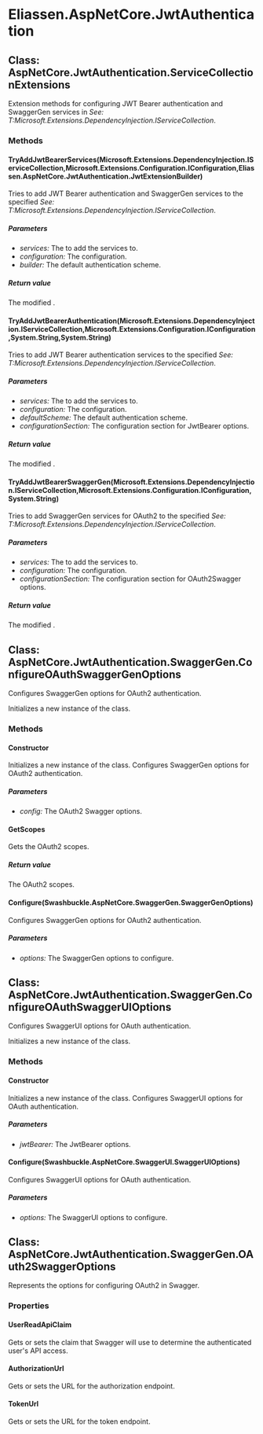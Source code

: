 ﻿# Eliassen.AspNetCore.JwtAuthentication


## Class: AspNetCore.JwtAuthentication.ServiceCollectionExtensions
Extension methods for configuring JWT Bearer authentication and SwaggerGen services in 
 *See: T:Microsoft.Extensions.DependencyInjection.IServiceCollection*. 

### Methods


#### TryAddJwtBearerServices(Microsoft.Extensions.DependencyInjection.IServiceCollection,Microsoft.Extensions.Configuration.IConfiguration,Eliassen.AspNetCore.JwtAuthentication.JwtExtensionBuilder)
Tries to add JWT Bearer authentication and SwaggerGen services to the specified 
 *See: T:Microsoft.Extensions.DependencyInjection.IServiceCollection*. 


##### Parameters
* *services:* The to add the services to.
* *configuration:* The configuration.
* *builder:* The default authentication scheme.




##### Return value
The modified .



#### TryAddJwtBearerAuthentication(Microsoft.Extensions.DependencyInjection.IServiceCollection,Microsoft.Extensions.Configuration.IConfiguration,System.String,System.String)
Tries to add JWT Bearer authentication services to the specified 
 *See: T:Microsoft.Extensions.DependencyInjection.IServiceCollection*. 


##### Parameters
* *services:* The to add the services to.
* *configuration:* The configuration.
* *defaultScheme:* The default authentication scheme.
* *configurationSection:* The configuration section for JwtBearer options.




##### Return value
The modified .



#### TryAddJwtBearerSwaggerGen(Microsoft.Extensions.DependencyInjection.IServiceCollection,Microsoft.Extensions.Configuration.IConfiguration,System.String)
Tries to add SwaggerGen services for OAuth2 to the specified 
 *See: T:Microsoft.Extensions.DependencyInjection.IServiceCollection*. 


##### Parameters
* *services:* The to add the services to.
* *configuration:* The configuration.
* *configurationSection:* The configuration section for OAuth2Swagger options.




##### Return value
The modified .



## Class: AspNetCore.JwtAuthentication.SwaggerGen.ConfigureOAuthSwaggerGenOptions
Configures SwaggerGen options for OAuth2 authentication. 

Initializes a new instance of the class.
### Methods


#### Constructor
Initializes a new instance of the class.
Configures SwaggerGen options for OAuth2 authentication. 


##### Parameters
* *config:* The OAuth2 Swagger options.




#### GetScopes
Gets the OAuth2 scopes. 


##### Return value
The OAuth2 scopes.



#### Configure(Swashbuckle.AspNetCore.SwaggerGen.SwaggerGenOptions)
Configures SwaggerGen options for OAuth2 authentication. 


##### Parameters
* *options:* The SwaggerGen options to configure.




## Class: AspNetCore.JwtAuthentication.SwaggerGen.ConfigureOAuthSwaggerUIOptions
Configures SwaggerUI options for OAuth authentication. 

Initializes a new instance of the class.
### Methods


#### Constructor
Initializes a new instance of the class.
Configures SwaggerUI options for OAuth authentication. 


##### Parameters
* *jwtBearer:* The JwtBearer options.




#### Configure(Swashbuckle.AspNetCore.SwaggerUI.SwaggerUIOptions)
Configures SwaggerUI options for OAuth authentication. 


##### Parameters
* *options:* The SwaggerUI options to configure.




## Class: AspNetCore.JwtAuthentication.SwaggerGen.OAuth2SwaggerOptions
Represents the options for configuring OAuth2 in Swagger. 

### Properties

#### UserReadApiClaim
Gets or sets the claim that Swagger will use to determine the authenticated user's API access.
#### AuthorizationUrl
Gets or sets the URL for the authorization endpoint.
#### TokenUrl
Gets or sets the URL for the token endpoint.
